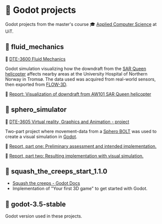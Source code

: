 # 👾 Godot projects
Godot projects from the master's course 🎓 [Applied Computer Science](https://en.uit.no/education/program/446261/applied_computer_science_-_master) at UiT.

## 📁 fluid_mechanics
📖 [DTE-3600 Fluid Mechanics](https://en.uit.no/education/courses/course?p_document_id=765885&ar=2022&semester=H)

Godot simulation visualizing how the downdraft from the [SAR Queen helicopter](https://www.forsvaret.no/om-forsvaret/utstyr-og-materiell?ark=SAR%20Queen) affects nearby areas at the University Hospital of Northern Norway in Tromsø. The data used was acquired from real-world sensors, then exported from [FLOW-3D](https://www.flow3d.com/). 

📑 [Report: Visualization of downdraft from AW101 SAR Queen helicopter](https://github.com/kribw/godot-projects/blob/main/fluid_mechanics/fluid-mechanics-kwi059.pdf)

## 📁 sphero_simulator
📖 [DTE-3605 Virtual reality, Graphics and Animation - project](https://uit.no/utdanning/emner/emne?p_document_id=765882)

Two-part project where movement-data from a [Sphero BOLT](https://sphero.com/products/sphero-bolt) was used to create a visual simulation in [Godot](https://godotengine.org/). 

📑 [Report, part one: Preliminary assessment and intended implementation.](https://github.com/kribw/godot-projects/blob/main/sphero_simulator/part-1-kwi059.pdf)

📑 [Report, part two: Resulting implementation with visual simulation.](https://github.com/kribw/godot-projects/blob/main/sphero_simulator/part-2-kwi059.pdf)

## 📁 squash_the_creeps_start_1.1.0
- [Squash the creeps - Godot Docs](https://docs.godotengine.org/en/stable/getting_started/first_3d_game/index.html)
- Implementation of "Your first 3D game" to get started with Godot.

## 📁 godot-3.5-stable
Godot version used in these projects.